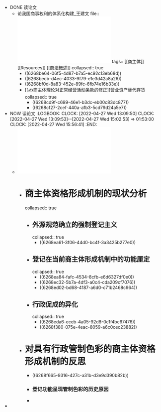 - DONE 读论文
	- 论我国商事权利的体系化构建_王建文
	  file:: ![论我国商事权利的体系化构建_王建文.pdf](../assets/论我国商事权利的体系化构建_王建文_1650960684973_0.pdf)
	  tags:: [[商主体]] [[Resources]] [[商法概述]]
	  collapsed:: true
		- ((6268be64-06f5-4d87-b7a5-ec92c13eb68d))
		- ((6268becb-d4ec-4033-9f79-e1e3d42a8a26))
		- ((6268bf0d-8a83-452e-89fc-6fb74e16b33e))
		- [[✍️商主体理论对正常经营活动条款的修正]]营业资产替代存货
		  collapsed:: true
			- ((6268cd9f-c699-46e1-b3dc-eb00c83dc877))
			- ((6268cf27-2cef-440a-a1b3-5cd79d24a5e7))
- NOW 读论文
  :LOGBOOK:
  CLOCK: [2022-04-27 Wed 13:09:50]
  CLOCK: [2022-04-27 Wed 13:09:53]--[2022-04-27 Wed 15:02:53] =>  01:53:00
  CLOCK: [2022-04-27 Wed 15:56:41]
  :END:
	- ![商主体资格形成机制的革新_季奎明.pdf](../assets/商主体资格形成机制的革新_季奎明_1651036205772_0.pdf)
		- # 商主体资格形成机制的现状分析
		  collapsed:: true
			- ## 外源规范确立的强制登记主义
			  collapsed:: true
				- ((6268ea61-3f06-44d0-bc4f-3a3425b277e0))
			- ## 登记在当前商主体形成机制中的功能厘定
			  collapsed:: true
				- ((6268ea84-fafc-4534-8cfb-e6d6327df0e0))
				- ((6268ec32-5b7a-4df3-a0c4-cda209cf7076))
				- ((6268ed02-bd68-4187-a6d0-c71b2468c964))
			- ## 行政促成的异化
			  collapsed:: true
				- ((6268eda6-eceb-4a05-92d8-0c1f4bc67476))
				- ((6268f380-075e-4eac-8059-a6c0cec23882))
		- # 对具有行政管制色彩的商主体资格形成机制的反思
			- ((6268f665-9316-427c-a31b-d3e9d390b82b))
			- ### 登记功能呈现管制色彩的历史原因
			-
-
